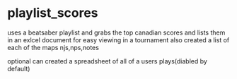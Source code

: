 # playlist_scores

uses a beatsaber playlist and grabs the top canadian scores and lists them in an exlcel document for easy viewing in a tournament
also created a list of each of the maps njs,nps,notes

optional can created a spreadsheet of all of a users plays(diabled by default)
